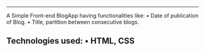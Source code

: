 -------------------------------------------------------------------------------------------------------------------------------------------------------------------------
A Simple Front-end BlogApp having functionalities like:
	•	Date of publication of Blog.
	•	Title, partition between consecutive blogs.

Technologies used:
	•	HTML, CSS
-------------------------------------------------------------------------------------------------------------------------------------------------------------------------
